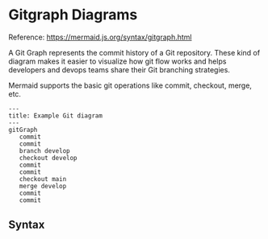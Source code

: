 # Gitgraph Diagrams

Reference: https://mermaid.js.org/syntax/gitgraph.html

A Git Graph represents the commit history of a Git repository.
These kind of diagram makes it easier to visualize how git flow works
and helps developers and devops teams share their Git branching strategies.

Mermaid supports the basic git operations like commit, checkout, merge, etc.

```mermaid
---
title: Example Git diagram
---
gitGraph
   commit
   commit
   branch develop
   checkout develop
   commit
   commit
   checkout main
   merge develop
   commit
   commit
```

## Syntax
